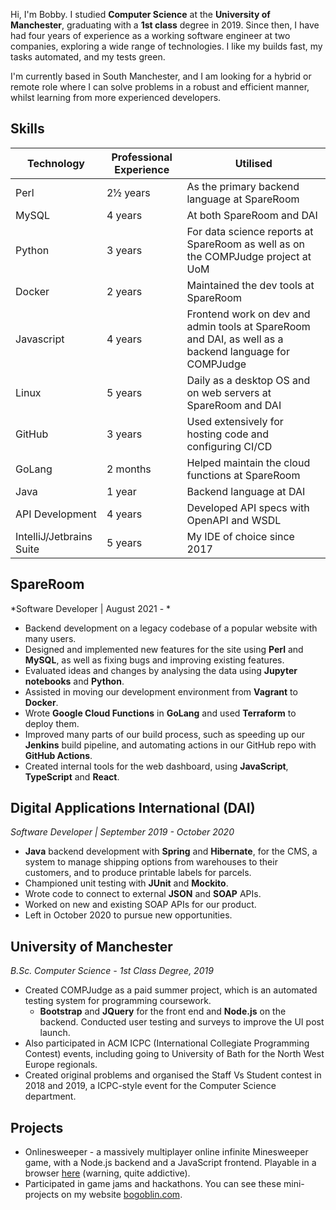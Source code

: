 Hi, I'm Bobby. I studied **Computer Science** at the **University of Manchester**, 
graduating with a **1st class** degree in 2019. Since then, I have had four
years of experience as a working software engineer at two companies, exploring
a wide range of technologies. I like my builds fast, my tasks automated,
and my tests green.

I'm currently based in South Manchester, and I am
looking for a hybrid or remote role where I can solve problems
in a robust and efficient manner, whilst learning from more experienced
developers.

## Skills

| Technology               | Professional Experience | Utilised                                                                                               |
|--------------------------|-------------------------|--------------------------------------------------------------------------------------------------------|
| Perl                     | 2½ years                | As the primary backend language at SpareRoom                                                           |
| MySQL                    | 4 years                 | At both SpareRoom and DAI                                                                              |
| Python                   | 3 years                 | For data science reports at SpareRoom as well as on the COMPJudge project at UoM                       |
| Docker                   | 2 years                 | Maintained the dev tools at SpareRoom                                                                  |
| Javascript               | 4 years                 | Frontend work on dev and admin tools at SpareRoom and DAI, as well as a backend language for COMPJudge |
| Linux                    | 5 years                 | Daily as a desktop OS and on web servers at SpareRoom and DAI                                          |
| GitHub                   | 3 years                 | Used extensively for hosting code and configuring CI/CD                                                |
| GoLang                   | 2 months                | Helped maintain the cloud functions at SpareRoom                                                       |
| Java                     | 1 year                  | Backend language at DAI                                                                                |
| API Development          | 4 years                 | Developed API specs with OpenAPI and WSDL                                                              |
| IntelliJ/Jetbrains Suite | 5 years                 | My IDE of choice since 2017                                                                            |

<div class="pagebreak"></div>

## SpareRoom 
*Software Developer | August 2021 - *

- Backend development on a legacy codebase of a popular website with many users.
- Designed and implemented new features for the site using **Perl** and **MySQL**, as well as fixing bugs and improving existing features.
- Evaluated ideas and changes by analysing the data using **Jupyter notebooks** and **Python**.
- Assisted in moving our development environment from **Vagrant** to **Docker**.
- Wrote **Google Cloud Functions** in **GoLang** and used **Terraform** to deploy them.
- Improved many parts of our build process, such as speeding up our **Jenkins** build pipeline, and automating actions in our GitHub repo with **GitHub Actions**.
- Created internal tools for the web dashboard, using **JavaScript**, **TypeScript** and **React**.

## Digital Applications International (DAI)
*Software Developer | September 2019 - October 2020*

- **Java** backend development with **Spring** and **Hibernate**, for the CMS, a system to manage shipping options from warehouses to their customers, and to produce printable labels for parcels.
- Championed unit testing with **JUnit** and **Mockito**.
- Wrote code to connect to external **JSON** and **SOAP** APIs.
- Worked on new and existing SOAP APIs for our product.
- Left in October 2020 to pursue new opportunities.

## University of Manchester
*B.Sc. Computer Science - 1st Class Degree, 2019*
 
- Created COMPJudge as a paid summer project, which is an automated testing system for programming coursework.
  - **Bootstrap** and **JQuery** for the front end and **Node.js** on the backend. Conducted user testing and surveys to improve the UI post launch.
- Also participated in ACM ICPC (International Collegiate Programming Contest) events, including going to University of Bath for the North West Europe regionals.
- Created original problems and organised the Staff Vs Student contest in 2018 and 2019, a ICPC-style event for the Computer Science department.

## Projects

- Onlinesweeper - a massively multiplayer online infinite Minesweeper game, with a Node.js backend and a JavaScript frontend. Playable in a browser [here](https://onlinesweeper-5i7y9.ondigitalocean.app/) (warning, quite addictive).
- Participated in game jams and hackathons. You can see these mini-projects on my website [bogoblin.com](https://bogoblin.com).